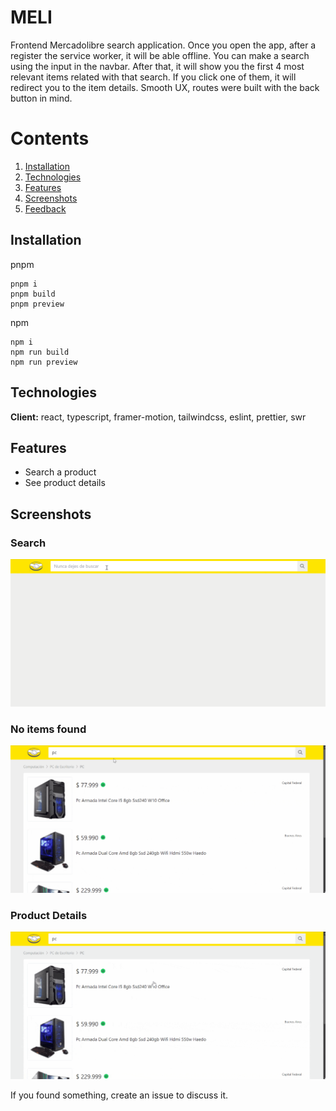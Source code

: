 # MELI

Frontend Mercadolibre search application.
Once you open the app, after a register the service worker, it will be able offline.
You can make a search using the input in the navbar. After that, it will show you the first 4 most relevant items related with that search. If you click one of them, it will redirect you to the item details.
Smooth UX, routes were built with the back button in mind.

# Contents

1. [Installation](#Installation)
2. [Technologies](#Technologies)
3. [Features](#features)
4. [Screenshots](#screenshots)
5. [Feedback](#feedback)

## Installation

pnpm
```
pnpm i
pnpm build
pnpm preview
```

npm
```
npm i
npm run build
npm run preview
```

## Technologies

**Client:** react, typescript, framer-motion, tailwindcss, eslint, prettier, swr

## Features

- Search a product
- See product details

## Screenshots

### Search

![Edit](/public/docs/search.gif)

### No items found

![Edit](/public/docs/noitems.gif)

### Product Details

![Search](/public/docs/details.gif)

If you found something, create an issue to discuss it.
